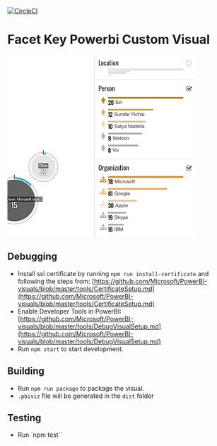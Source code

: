 [![CircleCI](https://circleci.com/gh/Microsoft/PowerBI-visuals-FacetKey/tree/master.svg?style=svg)](https://circleci.com/gh/Microsoft/PowerBI-visuals-FacetKey/tree/master)

# Facet Key Powerbi Custom Visual
![Alt text](assets/screenshot.png?raw=true "Facet Key")

## Debugging

* Install ssl certificate by running `npm run install-certificate` and following the steps from: [https://github.com/Microsoft/PowerBI-visuals/blob/master/tools/CertificateSetup.md](https://github.com/Microsoft/PowerBI-visuals/blob/master/tools/CertificateSetup.md)
* Enable Developer Tools in PowerBI: [https://github.com/Microsoft/PowerBI-visuals/blob/master/tools/DebugVisualSetup.md](https://github.com/Microsoft/PowerBI-visuals/blob/master/tools/DebugVisualSetup.md)
* Run `npm start` to start development.

## Building

* Run `npm run package` to package the visual.
* `.pbiviz` file will be generated in the `dist` folder

## Testing

* Run `npm test``